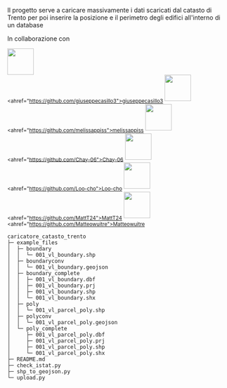 Il progetto serve a caricare massivamente i dati scaricati dal catasto di Trento per poi inserire la posizione e il perimetro degli edifici all'interno di un database

In collaborazione con

<img src="https://github.com/giuseppecasillo3.png" width="60px;"/><br /><sub><ahref="https://github.com/giuseppecasillo3">giuseppecasillo3</a></sub>
<img src="https://github.com/melissappiss.png" width="60px;"/><br /><sub><ahref="https://github.com/melissappiss">melissappiss</a></sub>
<img src="https://github.com/Chay-06.png" width="60px;"/><br /><sub><ahref="https://github.com/Chay-06">Chay-06</a></sub>
<img src="https://github.com/Loo-cho.png" width="60px;"/><br /><sub><ahref="https://github.com/Loo-cho">Loo-cho</a></sub>
<img src="https://github.com/MattT24.png" width="60px;"/><br /><sub><ahref="https://github.com/MattT24">MattT24</a></sub>
<img src="https://github.com/Matteowuitre.png" width="60px;"/><br /><sub><ahref="https://github.com/Matteowuitre">Matteowuitre</a></sub>

```
caricatore_catasto_trento
├─ example_files
│  ├─ boundary
│  │  └─ 001_vl_boundary.shp
│  ├─ boundaryconv
│  │  └─ 001_vl_boundary.geojson
│  ├─ boundary_complete
│  │  ├─ 001_vl_boundary.dbf
│  │  ├─ 001_vl_boundary.prj
│  │  ├─ 001_vl_boundary.shp
│  │  └─ 001_vl_boundary.shx
│  ├─ poly
│  │  └─ 001_vl_parcel_poly.shp
│  ├─ polyconv
│  │  └─ 001_vl_parcel_poly.geojson
│  └─ poly_complete
│     ├─ 001_vl_parcel_poly.dbf
│     ├─ 001_vl_parcel_poly.prj
│     ├─ 001_vl_parcel_poly.shp
│     └─ 001_vl_parcel_poly.shx
├─ README.md
├─ check_istat.py
├─ shp_to_geojson.py
└─ upload.py

```